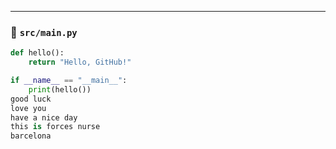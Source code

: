 
---

### 📄 `src/main.py`
```python
def hello():
    return "Hello, GitHub!"

if __name__ == "__main__":
    print(hello())
good luck
love you
have a nice day
this is forces nurse
barcelona
